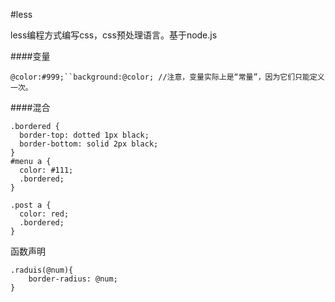 #less

less编程方式编写css，css预处理语言。基于node.js


####变量
```less
@color:#999;``background:@color; //注意，变量实际上是“常量”，因为它们只能定义一次。
``` 
####混合
```less
.bordered {
  border-top: dotted 1px black;
  border-bottom: solid 2px black;
}
#menu a {
  color: #111;
  .bordered;
}

.post a {
  color: red;
  .bordered;
}
```
函数声明
```less
.raduis(@num){
	border-radius: @num;
}
```